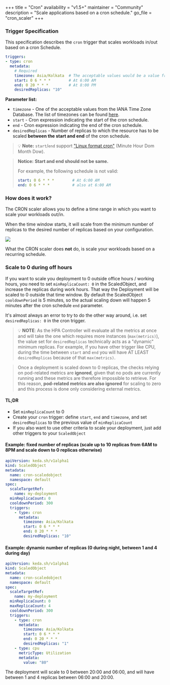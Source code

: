 +++
title = "Cron"
availability = "v1.5+"
maintainer = "Community"
description = "Scale applications based on a cron schedule."
go_file = "cron_scaler"
+++

### Trigger Specification

This specification describes the `cron` trigger that scales workloads in/out based on a cron Schedule.

```yaml
triggers:
- type: cron
  metadata:
    # Required
    timezone: Asia/Kolkata  # The acceptable values would be a value from the IANA Time Zone Database.
    start: 0 6 * * *        # At 6:00 AM
    end: 0 20 * * *         # At 8:00 PM
    desiredReplicas: "10"
```

**Parameter list:**

- `timezone` - One of the acceptable values from the IANA Time Zone Database. The list of timezones can be found [here](https://en.wikipedia.org/wiki/List_of_tz_database_time_zones).
- `start` - Cron expression indicating the start of the cron schedule.
- `end` - Cron expression indicating the end of the cron schedule.
- `desiredReplicas` - Number of replicas to which the resource has to be scaled **between the start and end** of the cron schedule.

> 💡 **Note:** `start`/`end` support ["Linux format cron"](https://en.wikipedia.org/wiki/Cron) (Minute Hour Dom Month Dow).

> **Notice:**
> **Start and end should not be same.**
>
> For example, the following schedule is not valid:
> ```yaml
> start: 0 6 * * *        # At 6:00 AM
> end: 0 6 * * *          # also at 6:00 AM
>```

### How does it work?

The CRON scaler allows you to define a time range in which you want to scale your workloads out/in.

When the time window starts, it will scale from the minimum number of replicas to the desired number of replicas based on your configuration.

![](/img/scalers/cron/how-it-works.png)

What the CRON scaler does **not** do, is scale your workloads based on a recurring schedule.

### Scale to 0 during off hours

If you want to scale you deployment to 0 outside office hours / working hours,
you need to set `minReplicaCount: 0` in the ScaledObject, and increase the
replicas during work hours. That way the Deployment will be scaled to 0 outside
that time window. By default the ScaledObject `cooldownPeriod` is 5 minutes, so the actual
scaling down will happen 5 minutes after the cron schedule `end` parameter.

It's almost always an error to try to do the other way
around, i.e. set `desiredReplicas: 0` in the cron trigger.

> 💡 **NOTE**: As the HPA Controller will evaluate all the metrics at once and will take the one which requires more instances (`max(metrics)`), the value set for `desiredReplicas` technically acts as a "dynamic" minimum replicas. For example, if you have other trigger like CPU, during the time between `start` and `end` you will have AT LEAST `desiredReplicas` because of that `max(metrics)`.


> Once a deployment is scaled down to 0 replicas, the checks relying on pod-related metrics are **ignored**, given that no pods are currently running and these metrics are therefore impossible to retrieve. For this reason, **pod-related metrics are also ignored** for scaling to zero and this process is done only considering external metrics.

#### TL;DR
- Set `minReplicaCount` to 0
- Create your `cron` trigger: define `start`, `end` and `timezone`, and set `desiredReplicas` to the previous value of `minReplicaCount`
- If you also want to use other criteria to scale your deployment, just add other triggers to your `ScaledObject`


#### Example: fixed number of replicas (scale up to 10 replicas from 6AM to 8PM and scale down to 0 replicas otherwise)

```yaml
apiVersion: keda.sh/v1alpha1
kind: ScaledObject
metadata:
  name: cron-scaledobject
  namespace: default
spec:
  scaleTargetRef:
    name: my-deployment
  minReplicaCount: 0
  cooldownPeriod: 300
  triggers:
    - type: cron
      metadata:
        timezone: Asia/Kolkata
        start: 0 6 * * *
        end: 0 20 * * *
        desiredReplicas: "10"
```

#### Example: dynamic number of replicas (0 during night, between 1 and 4 during day)

```yaml
apiVersion: keda.sh/v1alpha1
kind: ScaledObject
metadata:
  name: cron-scaledobject
  namespace: default
spec:
  scaleTargetRef:
    name: my-deployment
  minReplicaCount: 0
  maxReplicaCount: 4
  cooldownPeriod: 300
  triggers:
    - type: cron
      metadata:
        timezone: Asia/Kolkata
        start: 0 6 * * *
        end: 0 20 * * *
        desiredReplicas: "1"
    - type: cpu
      metricType: Utilization
      metadata:
        value: "80"
```
The deployment will scale to 0 between 20:00 and 06:00, and will have between 1 and 4 replicas between 06:00 and 20:00.
